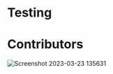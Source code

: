 <h1>Testing</h1>

# Contributors #

![Screenshot 2023-03-23 135631](https://user-images.githubusercontent.com/99190135/227196430-1d38399f-9d33-4884-911c-c346b623aa33.png)





